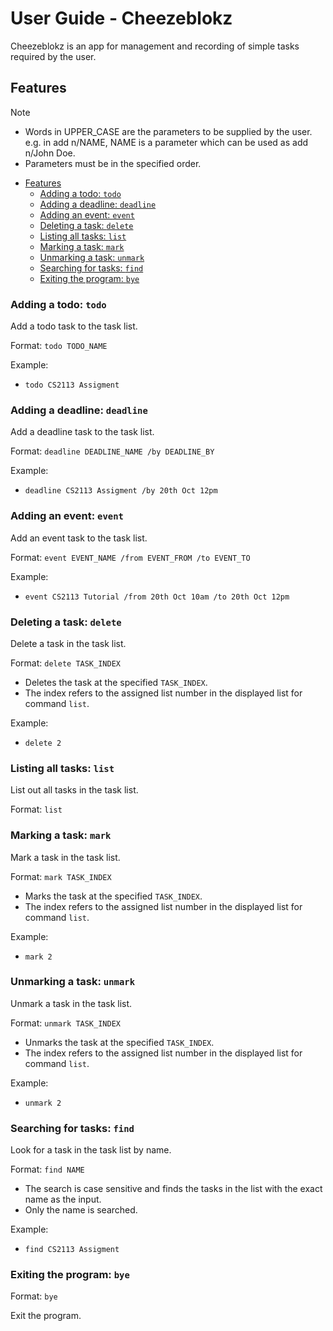 # User Guide - Cheezeblokz

Cheezeblokz is an app for management and recording of simple tasks required by the user.

## Features 

> [!NOTE]
> - Words in UPPER_CASE are the parameters to be supplied by the user. 
> e.g. in add n/NAME, NAME is a parameter which can be used as add n/John Doe.
> - Parameters must be in the specified order.

- [Features](https://github.com/Cheezeblokz/ip/blob/master/docs/README.md#features)
  - [Adding a todo: `todo`](https://github.com/Cheezeblokz/ip/blob/master/docs/README.md#adding-a-todo-todo)
  - [Adding a deadline: `deadline`](https://github.com/Cheezeblokz/ip/blob/master/docs/README.md#adding-a-deadline-deadline)
  - [Adding an event: `event`](https://github.com/Cheezeblokz/ip/blob/master/docs/README.md#adding-an-event-event)
  - [Deleting a task: `delete`](https://github.com/Cheezeblokz/ip/blob/master/docs/README.md#deleting-a-task-delete)
  - [Listing all tasks: `list`](https://github.com/Cheezeblokz/ip/blob/master/docs/README.md#listing-all-tasks-list)
  - [Marking a task: `mark`](https://github.com/Cheezeblokz/ip/blob/master/docs/README.md#marking-a-task-mark)
  - [Unmarking a task: `unmark`](https://github.com/Cheezeblokz/ip/blob/master/docs/README.md#unmarking-a-task-unmark)
  - [Searching for tasks: `find`](https://github.com/Cheezeblokz/ip/blob/master/docs/README.md#searching-for-tasks-find)
  - [Exiting the program: `bye`](https://github.com/Cheezeblokz/ip/blob/master/docs/README.md#exiting-the-program-bye)

### Adding a todo: `todo`

Add a todo task to the task list.

Format: `todo TODO_NAME`

Example:
- `todo CS2113 Assigment`

### Adding a deadline: `deadline`

Add a deadline task to the task list.

Format: `deadline DEADLINE_NAME /by DEADLINE_BY`

Example:
- `deadline CS2113 Assigment /by 20th Oct 12pm`

### Adding an event: `event`

Add an event task to the task list.

Format: `event EVENT_NAME /from EVENT_FROM /to EVENT_TO`

Example:
- `event CS2113 Tutorial /from 20th Oct 10am /to 20th Oct 12pm`

### Deleting a task: `delete`

Delete a task in the task list.

Format: `delete TASK_INDEX`

- Deletes the task at the specified `TASK_INDEX`.
- The index refers to the assigned list number in the displayed list for command `list`.

Example:
- `delete 2`

### Listing all tasks: `list`

List out all tasks in the task list.

Format: `list`

### Marking a task: `mark`

Mark a task in the task list.

Format: `mark TASK_INDEX`

- Marks the task at the specified `TASK_INDEX`.
- The index refers to the assigned list number in the displayed list for command `list`.

Example:
- `mark 2`

### Unmarking a task: `unmark`

Unmark a task in the task list.

Format: `unmark TASK_INDEX`

- Unmarks the task at the specified `TASK_INDEX`.
- The index refers to the assigned list number in the displayed list for command `list`.

Example:
- `unmark 2`

### Searching for tasks: `find`

Look for a task in the task list by name.

Format: `find NAME`

- The search is case sensitive and finds the tasks in the list with the exact name as the input.
- Only the name is searched.

Example:
- `find CS2113 Assigment`

### Exiting the program: `bye`

Format: `bye`

Exit the program.